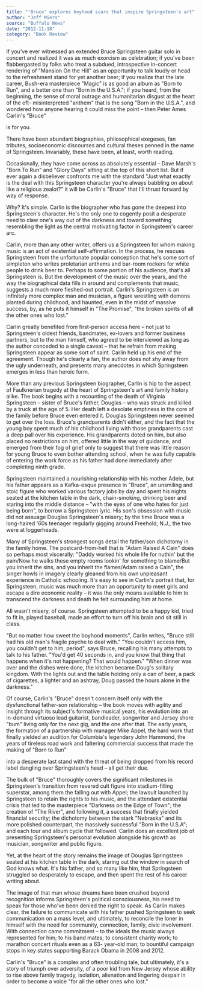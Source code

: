 ```yaml
---
title: "'Bruce' explores boyhood scars that inspire Springsteen's art"
author: "Jeff Miers"
source: "Buffalo News"
date: "2012-11-18"
category: "Book Review"
---
```


If you've ever witnessed an extended Bruce Springsteen guitar solo in concert and realized it was as much exorcism as celebration; if you've been flabbergasted by folks who treat a subdued, introspective in-concert rendering of "Mansion On the Hill" as an opportunity to talk loudly or head to the refreshment stand for yet another beer; if you realize that the late career, Bush-era masterpiece "Magic" is as good an album as "Born to Run", and a better one than "Born in the U.S.A."; if you heard, from the beginning, the sense of moral outrage and humanitarian disgust at the heart of the oft- misinterpreted "anthem" that is the song "Born in the U.S.A.", and wondered how anyone hearing it could miss the point – then Peter Ames Carlin's "Bruce"

is for you.

There have been abundant biographies, philosophical exegeses, fan tributes, socioeconomic discourses and cultural theses penned in the name of Springsteen. Invariably, these have been, at least, worth reading.

Occasionally, they have come across as absolutely essential – Dave Marsh's "Born To Run" and "Glory Days" sitting at the top of this short list. But if ever again a disbeliever confronts me with the standard "Just what exactly is the deal with this Springsteen character you're always babbling on about like a religious zealot?" it will be Carlin's "Bruce" that I'll thrust forward by way of response.

Why? It's simple. Carlin is the biographer who has gone the deepest into Springsteen's character. He's the only one to cogently posit a desperate need to claw one's way out of the darkness and toward something resembling the light as the central motivating factor in Springsteen's career arc.

Carlin, more than any other writer, offers us a Springsteen for whom making music is an act of existential self-affirmation. In the process, he rescues Springsteen from the unfortunate popular conception that he's some sort of simpleton who writes proletarian anthems and bar-room rockers for white people to drink beer to. Perhaps to some portion of his audience, that's all Springsteen is. But the development of the music over the years, and the way the biographical data fills in around and complements that music, suggests a much more fleshed-out portrait. Carlin's Springsteen is an infinitely more complex man and musician, a figure wrestling with demons planted during childhood, and haunted, even in the midst of massive success, by, as he puts it himself in "The Promise", "the broken spirits of all the other ones who lost."

Carlin greatly benefited from first-person access here – not just to Springsteen's oldest friends, bandmates, ex-lovers and former business partners, but to the man himself, who agreed to be interviewed as long as the author conceded to a single caveat – that he refrain from making Springsteen appear as some sort of saint. Carlin held up his end of the agreement. Though he's clearly a fan, the author does not shy away from the ugly underneath, and presents many anecdotes in which Springsteen emerges in less than heroic form.

More than any previous Springsteen biographer, Carlin is hip to the aspect of Faulknerian tragedy at the heart of Springsteen's art and family history alike. The book begins with a recounting of the death of Virginia Springsteen – sister of Bruce's father, Douglas – who was struck and killed by a truck at the age of 5. Her death left a desolate emptiness in the core of the family before Bruce even entered it. Douglas Springsteen never seemed to get over the loss. Bruce's grandparents didn't either, and the fact that the young boy spent much of his childhood living with those grandparents cast a deep pall over his experience. His grandparents doted on him, but also placed no restrictions on him, offered little in the way of guidance, and emerged from their fog of grief only to suggest that there was little reason for young Bruce to even bother attending school, when he was fully capable of entering the work force as his father had done immediately after completing ninth grade.

Springsteen maintained a nourishing relationship with his mother Adele, but his father appears as a Kafka-esque presence in "Bruce", an unsmiling and stoic figure who worked various factory jobs by day and spent his nights seated at the kitchen table in the dark, chain-smoking, drinking beer and staring into the middle distance – "with the eyes of one who hates for just being born", to borrow a Springsteen lyric. His son's obsession with music did not assuage Douglas Springsteen's misery; by the time Bruce was a long-haired '60s teenager regularly gigging around Freehold, N.J., the two were at loggerheads.

Many of Springsteen's strongest songs detail the father/son dichotomy in the family home. The postcard-from-hell that is "Adam Raised A Cain" does so perhaps most viscerally: "Daddy worked his whole life for nuthin' but the pain/Now he walks these empty rooms lookin' for something to blame/But you inherit the sins, and you inherit the flames/Adam raised a Cain", the singer howls in imagery clearly gleaned from his own unpleasant experience in Catholic schooling. It's easy to see in Carlin's portrait that, for Springsteen, music was much more than an opportunity to meet girls and escape a dire economic reality – it was the only means available to him to transcend the darkness and death he felt surrounding him at home.

All wasn't misery, of course. Springsteen attempted to be a happy kid, tried to fit in, played baseball, made an effort to turn off his brain and sit still in class.

"But no matter how sweet the boyhood moments", Carlin writes, "Bruce still had his old man's fragile psyche to deal with." "You couldn't access him, you couldn't get to him, period", says Bruce, recalling his many attempts to talk to his father. "You'd get 40 seconds in, and you know that thing that happens when it's not happening? That would happen." "When dinner was over and the dishes were done, the kitchen became Doug's solitary kingdom. With the lights out and the table holding only a can of beer, a pack of cigarettes, a lighter and an ashtray, Doug passed the hours alone in the darkness."

Of course, Carlin's "Bruce" doesn't concern itself only with the dysfunctional father-son relationship – the book moves with agility and insight through its subject's formative musical years, his evolution into an in-demand virtuoso lead guitarist, bandleader, songwriter and Jersey shore "bum" living only for the next gig, and the one after that. The early years, the formation of a partnership with manager Mike Appel, the hard work that finally yielded an audition for Columbia's legendary John Hammond, the years of tireless road work and faltering commercial success that made the making of "Born to Run"

into a desperate last stand with the threat of being dropped from his record label dangling over Springsteen's head – all get their due.

The bulk of "Bruce" thoroughly covers the significant milestones in Springsteen's transition from revered cult figure into stadium-filling superstar, among them the falling out with Appel; the lawsuit launched by Springsteen to retain the rights to his music, and the attendant existential crisis that led to the masterpiece "Darkness on the Edge of Town"; the creation of "The River", and following it, a success that finally yielded financial security; the dichotomy between the stark "Nebraska" and its more polished counterpart, the massively successful "Born in the U.S.A"; and each tour and album cycle that followed. Carlin does an excellent job of presenting Springsteen's personal evolution alongside his growth as musician, songwriter and public figure.

Yet, at the heart of the story remains the image of Douglas Springsteen seated at his kitchen table in the dark, staring out the window in search of God knows what. It's his father, and so many like him, that Springsteen struggled so desperately to escape, and then spent the rest of his career writing about.

The image of that man whose dreams have been crushed beyond recognition informs Springsteen's political consciousness, his need to speak for those who've been denied the right to speak. As Carlin makes clear, the failure to communicate with his father pushed Springsteen to seek communication on a mass level, and ultimately, to reconcile the loner in himself with the need for community, connection, family, civic involvement. With connection came commitment – to the ideals the music always represented for him; to his band mates; to consistent charity work; to marathon concert rituals even as a 63- year-old man; to bountiful campaign stops in key states supporting Barack Obama in 2008 and 2012.

Carlin's "Bruce" is a complex and often troubling tale, but ultimately, it's a story of triumph over adversity, of a poor kid from New Jersey whose ability to rise above family tragedy, isolation, alienation and lingering despair in order to become a voice "for all the other ones who lost."
